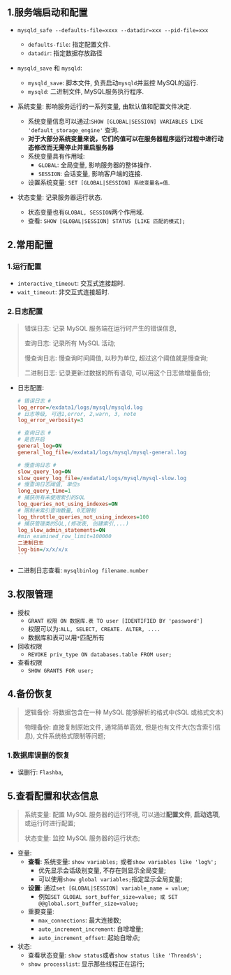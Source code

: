 ## 1.服务端启动和配置

- `mysqld_safe --defaults-file=xxxx --datadir=xxx --pid-file=xxx`
    - `defaults-file`: 指定配置文件.
    - `datadir`: 指定数据存放路径

- `mysqld_save` 和 `mysqld`:

    - `mysqld_save`: 脚本文件, 负责启动`mysqld`并监控 MySQL的运行.
    - `mysqld`: 二进制文件, MySQL服务执行程序.

- 系统变量: 影响服务运行的一系列变量, 由默认值和配置文件决定.

    - 系统变量信息可以通过:`SHOW [GLOBAL|SESSION] VARIABLES LIKE 'default_storage_engine'` 查询.
    - **对于大部分系统变量来说，它们的值可以在服务器程序运行过程中进行动态修改而无需停止并重启服务器**
    - 系统变量具有作用域:
        - `GLOBAL`: 全局变量, 影响服务器的整体操作.
        - `SESSION`: 会话变量, 影响客户端的连接.
    - 设置系统变量: `SET [GLOBAL|SESSION] 系统变量名=值`.

- 状态变量: 记录服务器运行状态.
    - 状态变量也有`GLOBAL, SESSION`两个作用域.
    - 查看: `SHOW [GLOBAL|SESSION] STATUS [LIKE 匹配的模式];`

## 2.常用配置

### 1.运行配置

- `interactive_timeout`: 交互式连接超时.
- `wait_timeout`: 非交互式连接超时.

### 2.日志配置

> 错误日志: 记录 MySQL 服务端在运行时产生的错误信息,
>
> 查询日志: 记录所有 MySQL 活动;
>
> 慢查询日志: 慢查询时间阈值, 以秒为单位, 超过这个阈值就是慢查询;
>
> 二进制日志: 记录更新过数据的所有语句, 可以用这个日志做增量备份;

- 日志配置:

    ````ini
    # 错误日志 #
    log_error=/exdata1/logs/mysql/mysqld.log
    # 日志等级, 可选1,error, 2,warn, 3, note
    log_error_verbosity=3
    
    # 查询日志 #
    # 是否开启
    general_log=ON
    general_log_file=/exdata1/logs/mysql/mysql-general.log
    
    # 慢查询日志 #
    slow_query_log=ON
    slow_query_log_file=/exdata1/logs/mysql/mysql-slow.log
    # 慢查询日志阈值, 单位s
    long_query_time=1
    # 捕获所有未使用索引的SQL
    log_queries_not_using_indexes=ON
    # 限制未索引查询数量, 0无限制
    log_throttle_queries_not_using_indexes=100
    # 捕获管理类的SQL,(修改表, 创建索引,...)
    log_slow_admin_statements=ON
    #min_examined_row_limit=100000
    二进制日志
    log-bin=/x/x/x/x
    ​```
    ````

- 二进制日志查看: `mysqlbinlog filename.number`

## 3.权限管理

- 授权
    - `GRANT 权限 ON 数据库.表 TO user [IDENTIFIED BY 'password']`
    - 权限可以为:`ALL, SELECT, CREATE. ALTER, ....`
    - 数据库和表可以用`*`匹配所有
- 回收权限
    - `REVOKE priv_type ON databases.table FROM user;`
- 查看权限
    - `SHOW GRANTS FOR user;`

## 4.备份恢复

> 逻辑备份: 将数据包含在一种 MySQL 能够解析的格式中(SQL 或格式文本)
>
> 物理备份: 直接复制原始文件, 通常简单高效, 但是也有文件大(包含索引信息), 文件系统格式限制等问题;

### 1.数据库误删的恢复

- 误删行: `Flashba`, 

## 5.查看配置和状态信息

> 系统变量: 配置 MySQL 服务器的运行环境, 可以通过**配置文件**, **启动选项**, 或运行时进行配置;
>
> 状态变量: 监控 MySQL 服务器的运行状态;

- 变量:
    - **查看**: 系统变量: `show variables;` 或者`show variables like 'log%';`
        - 优先显示会话级别变量, 不存在则显示全局变量;
        - 可以使用`show global variables;`指定显示全局变量;
    - **设置**: 通过`set [GLOBAL|SESSION] variable_name = value`;
        - 例如`SET GLOBAL sort_buffer_size=value; 或 SET @@global.sort_buffer_size=value;`
    - 重要变量:
        - `max_connections`: 最大连接数;
        - `auto_increment_increment`: 自增增量;
        - `auto_increment_offset`: 起始自增点;
- 状态:
    - 查看状态变量: `show status`或者`show status like 'Threads%';`
    - `show processlist`: 显示那些线程正在运行;

